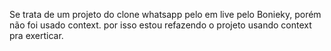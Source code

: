 Se trata de um projeto do clone whatsapp pelo em live pelo Bonieky, porém não foi usado context.
por isso estou refazendo o projeto usando context pra exerticar.
